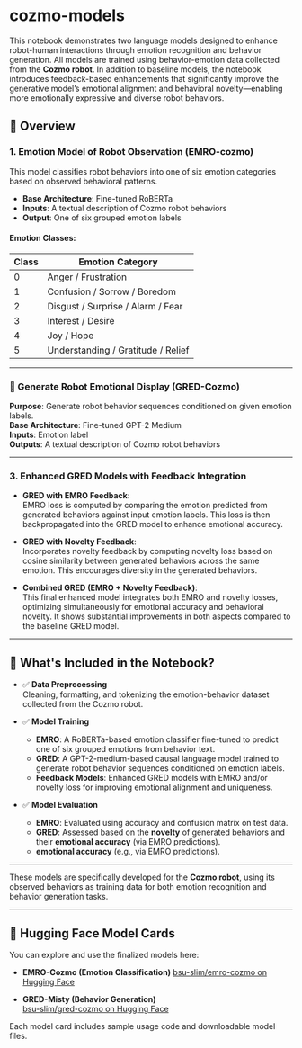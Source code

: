 # cozmo-models

This notebook demonstrates two language models designed to enhance robot-human interactions through emotion recognition and behavior generation. All models are trained using behavior-emotion data collected from the **Cozmo robot**. In addition to baseline models, the notebook introduces feedback-based enhancements that significantly improve the generative model’s emotional alignment and behavioral novelty—enabling more emotionally expressive and diverse robot behaviors.

## 📌 Overview

### 1. Emotion Model of Robot Observation (EMRO-cozmo)

This model classifies robot behaviors into one of six emotion categories based on observed behavioral patterns.

- **Base Architecture**: Fine-tuned RoBERTa  
- **Inputs**: A textual description of Cozmo robot behaviors
- **Output**: One of six grouped emotion labels

#### Emotion Classes:
| Class | Emotion Category                       |
|-------|----------------------------------------|
| 0     | Anger / Frustration                    |
| 1     | Confusion / Sorrow / Boredom           |
| 2     | Disgust / Surprise / Alarm / Fear      |
| 3     | Interest / Desire                      |
| 4     | Joy / Hope                             |
| 5     | Understanding / Gratitude / Relief     |


---
### 🤖 Generate Robot Emotional Display (GRED-Cozmo)

**Purpose**: Generate robot behavior sequences conditioned on given emotion labels.  
**Base Architecture**: Fine-tuned GPT-2 Medium  
**Inputs**: Emotion label  
**Outputs**: A textual description of Cozmo robot behaviors

---

### 3. Enhanced GRED Models with Feedback Integration
- **GRED with EMRO Feedback**:  
  EMRO loss is computed by comparing the emotion predicted from generated behaviors against input emotion labels. This loss is then backpropagated into the GRED model to enhance emotional accuracy.

- **GRED with Novelty Feedback**:  
  Incorporates novelty feedback by computing novelty loss based on cosine similarity between generated behaviors across the same emotion. This encourages diversity in the generated behaviors.

- **Combined GRED (EMRO + Novelty Feedback)**:  
  This final enhanced model integrates both EMRO and novelty losses, optimizing simultaneously for emotional accuracy and behavioral novelty. It shows substantial improvements in both aspects compared to the baseline GRED model.

---
## 📘 What's Included in the Notebook?

- ✅ **Data Preprocessing**  
  Cleaning, formatting, and tokenizing the emotion-behavior dataset collected from the Cozmo robot.

- ✅ **Model Training**
  - **EMRO**: A RoBERTa-based emotion classifier fine-tuned to predict one of six grouped emotions from behavior text.
  - **GRED**: A GPT-2-medium-based causal language model trained to generate robot behavior sequences conditioned on emotion labels.
  - **Feedback Models**: Enhanced GRED models with EMRO and/or novelty loss for improving emotional alignment and uniqueness.
    
- ✅ **Model Evaluation**
  - **EMRO**: Evaluated using accuracy and confusion matrix on test data.
  - **GRED**: Assessed based on the **novelty** of generated behaviors and their **emotional accuracy** (via EMRO predictions).
  - **emotional accuracy** (e.g., via EMRO predictions).

---
These models are specifically developed for the **Cozmo robot**, using its observed behaviors as training data for both emotion recognition and behavior generation tasks.

---

## 🔗 Hugging Face Model Cards

You can explore and use the finalized models here:

- **EMRO-Cozmo (Emotion Classification)**
  [bsu-slim/emro-cozmo on Hugging Face](https://huggingface.co/bsu-slim/emro-cozmo)  


- **GRED-Misty (Behavior Generation)**  
  [bsu-slim/gred-cozmo on Hugging Face](https://huggingface.co/bsu-slim/gred-cozmo)

Each model card includes sample usage code and downloadable model files.
